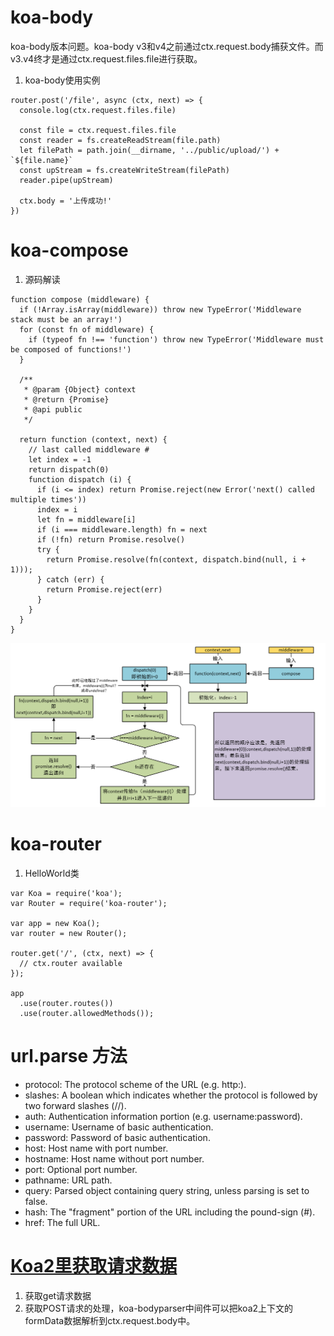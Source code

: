 # koa-body
koa-body版本问题。koa-body v3和v4之前通过ctx.request.body捕获文件。而v3.v4终才是通过ctx.request.files.file进行获取。
1. koa-body使用实例  
```
router.post('/file', async (ctx, next) => {
  console.log(ctx.request.files.file)
  
  const file = ctx.request.files.file
  const reader = fs.createReadStream(file.path)
  let filePath = path.join(__dirname, '../public/upload/') + `${file.name}`
  const upStream = fs.createWriteStream(filePath)
  reader.pipe(upStream)

  ctx.body = '上传成功!'
})
```

# koa-compose
1. 源码解读
```
function compose (middleware) {
  if (!Array.isArray(middleware)) throw new TypeError('Middleware stack must be an array!')
  for (const fn of middleware) {
    if (typeof fn !== 'function') throw new TypeError('Middleware must be composed of functions!')
  }

  /**
   * @param {Object} context
   * @return {Promise}
   * @api public
   */

  return function (context, next) {
    // last called middleware #
    let index = -1
    return dispatch(0)
    function dispatch (i) {
      if (i <= index) return Promise.reject(new Error('next() called multiple times'))
      index = i
      let fn = middleware[i]
      if (i === middleware.length) fn = next
      if (!fn) return Promise.resolve()
      try {
        return Promise.resolve(fn(context, dispatch.bind(null, i + 1)));
      } catch (err) {
        return Promise.reject(err)
      }
    }
  }
}
```
![window](../../../public/image/compose.jpg "koa-compose")

# koa-router
1. HelloWorld类
```
var Koa = require('koa');
var Router = require('koa-router');

var app = new Koa();
var router = new Router();

router.get('/', (ctx, next) => {
  // ctx.router available
});

app
  .use(router.routes())
  .use(router.allowedMethods());
```

# url.parse 方法
- protocol: The protocol scheme of the URL (e.g. http:).
- slashes: A boolean which indicates whether the protocol is followed by two forward slashes (//).
- auth: Authentication information portion (e.g. username:password).
- username: Username of basic authentication.
- password: Password of basic authentication.
- host: Host name with port number.
- hostname: Host name without port number.
- port: Optional port number.
- pathname: URL path.
- query: Parsed object containing query string, unless parsing is set to false.
- hash: The "fragment" portion of the URL including the pound-sign (#).
- href: The full URL.

# [Koa2里获取请求数据](https://github.com/lensh/koa2-cet/issues/2)
1. 获取get请求数据
2. 获取POST请求的处理，koa-bodyparser中间件可以把koa2上下文的formData数据解析到ctx.request.body中。
